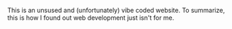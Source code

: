 This is an unsused and (unfortunately) vibe coded website. To summarize, this is how I found out web development just isn't for me.
